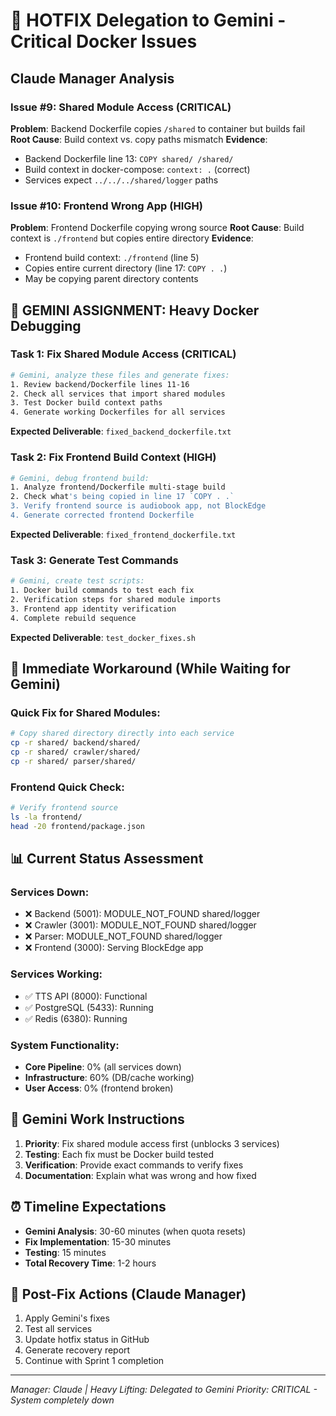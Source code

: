 # 🚨 HOTFIX Delegation to Gemini - Critical Docker Issues

## Claude Manager Analysis

### Issue #9: Shared Module Access (CRITICAL)
**Problem**: Backend Dockerfile copies `/shared` to container but builds fail
**Root Cause**: Build context vs. copy paths mismatch
**Evidence**: 
- Backend Dockerfile line 13: `COPY shared/ /shared/`
- Build context in docker-compose: `context: .` (correct)
- Services expect `../../../shared/logger` paths

### Issue #10: Frontend Wrong App (HIGH)
**Problem**: Frontend Dockerfile copying wrong source 
**Root Cause**: Build context is `./frontend` but copies entire directory
**Evidence**:
- Frontend build context: `./frontend` (line 5)
- Copies entire current directory (line 17: `COPY . .`)
- May be copying parent directory contents

## 🎯 GEMINI ASSIGNMENT: Heavy Docker Debugging

### Task 1: Fix Shared Module Access (CRITICAL)
```bash
# Gemini, analyze these files and generate fixes:
1. Review backend/Dockerfile lines 11-16
2. Check all services that import shared modules
3. Test Docker build context paths
4. Generate working Dockerfiles for all services
```

**Expected Deliverable**: `fixed_backend_dockerfile.txt`

### Task 2: Fix Frontend Build Context (HIGH)
```bash
# Gemini, debug frontend build:
1. Analyze frontend/Dockerfile multi-stage build
2. Check what's being copied in line 17 `COPY . .`
3. Verify frontend source is audiobook app, not BlockEdge
4. Generate corrected frontend Dockerfile
```

**Expected Deliverable**: `fixed_frontend_dockerfile.txt`

### Task 3: Generate Test Commands
```bash
# Gemini, create test scripts:
1. Docker build commands to test each fix
2. Verification steps for shared module imports
3. Frontend app identity verification
4. Complete rebuild sequence
```

**Expected Deliverable**: `test_docker_fixes.sh`

## 🔧 Immediate Workaround (While Waiting for Gemini)

### Quick Fix for Shared Modules:
```bash
# Copy shared directory directly into each service
cp -r shared/ backend/shared/
cp -r shared/ crawler/shared/
cp -r shared/ parser/shared/
```

### Frontend Quick Check:
```bash
# Verify frontend source
ls -la frontend/
head -20 frontend/package.json
```

## 📊 Current Status Assessment

### Services Down:
- ❌ Backend (5001): MODULE_NOT_FOUND shared/logger
- ❌ Crawler (3001): MODULE_NOT_FOUND shared/logger  
- ❌ Parser: MODULE_NOT_FOUND shared/logger
- ❌ Frontend (3000): Serving BlockEdge app

### Services Working:
- ✅ TTS API (8000): Functional
- ✅ PostgreSQL (5433): Running
- ✅ Redis (6380): Running

### System Functionality:
- **Core Pipeline**: 0% (all services down)
- **Infrastructure**: 60% (DB/cache working)
- **User Access**: 0% (frontend broken)

## 🎯 Gemini Work Instructions

1. **Priority**: Fix shared module access first (unblocks 3 services)
2. **Testing**: Each fix must be Docker build tested
3. **Verification**: Provide exact commands to verify fixes
4. **Documentation**: Explain what was wrong and how fixed

## ⏰ Timeline Expectations

- **Gemini Analysis**: 30-60 minutes (when quota resets)
- **Fix Implementation**: 15-30 minutes 
- **Testing**: 15 minutes
- **Total Recovery Time**: 1-2 hours

## 🔄 Post-Fix Actions (Claude Manager)

1. Apply Gemini's fixes
2. Test all services
3. Update hotfix status in GitHub
4. Generate recovery report
5. Continue with Sprint 1 completion

---
*Manager: Claude | Heavy Lifting: Delegated to Gemini*
*Priority: CRITICAL - System completely down*